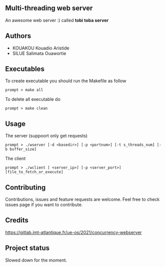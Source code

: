 ## Multi-threading web server 
An awesome web server :) called **tobi toba server**

## Authors
- KOUAKOU Kouadio Aristide
- SILUE Salimata Ouawortie

## Executables
To create executable you should run the Makefile as follow 
```
prompt > make all
```
To delete all executable do

```
prompt > make clean
```

## Usage 
The server (suppoort only get requests)
```
prompt > ./wserver [-d <basedir>] [-p <portnum>] [-t s_threads_num] [-b buffer_size]
```

The client
```
prompt > ./wclient [ <server_ip>] [-p <server_port>] [file_to_fetch_or_execute]
```

## Contributing 
Contributions, issues and feature requests are welcome.
Feel free to check issues page if you want to contribute.

## Credits 
https://gitlab.imt-atlantique.fr/ue-os/2021/concurrency-webserver

## Project status
Slowed down for the moment.


